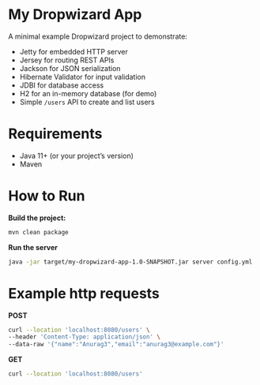 # My Dropwizard App

A minimal example Dropwizard project to demonstrate:
- Jetty for embedded HTTP server
- Jersey for routing REST APIs
- Jackson for JSON serialization
- Hibernate Validator for input validation
- JDBI for database access
- H2 for an in-memory database (for demo)
- Simple `/users` API to create and list users
  
# Requirements

- Java 11+ (or your project’s version)
- Maven

# How to Run
**Build the project:**
```bash
mvn clean package
```
**Run the server**
```bash
java -jar target/my-dropwizard-app-1.0-SNAPSHOT.jar server config.yml
```
# Example http requests
**POST**
```bash
curl --location 'localhost:8080/users' \
--header 'Content-Type: application/json' \
--data-raw '{"name":"Anurag3","email":"anurag3@example.com"}'
```
**GET**
```bash
curl --location 'localhost:8080/users'
```





